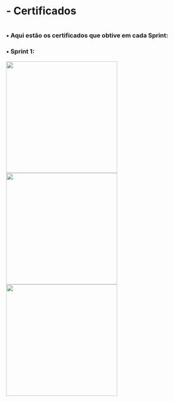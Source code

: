 <h1>- Certificados<h1>
<h3>• Aqui estão os certificados que obtive em cada Sprint:<h3>
  <h3>• Sprint 1:</h3>
<img src="https://github.com/gabrielgalva/Data-Analytics/assets/136500240/a4b223dc-db86-4f32-bb45-c38ac55c94f9" width="300px">
<img src="https://github.com/gabrielgalva/Data-Analytics/assets/136500240/e53d06ab-31e3-4605-bb36-19b0140fe005"width="300px">
<img src="https://github.com/gabrielgalva/Data-Analytics/assets/136500240/65827581-dbf2-42e1-98f6-fbcb2dc70d2e"width="300px">
